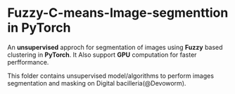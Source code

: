 # Fuzzy-C-means-Image-segmenttion in PyTorch
An **unsupervised** approch for segmentation of images using **Fuzzy** based clustering in **PyTorch**. It Also support **GPU** computation for faster perfformance.  

This folder contains unsupervised model/algorithms to perform images segmentation and masking on Digital bacilleria(@Devoworm).
